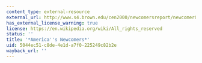 ```yaml
---
content_type: external-resource
external_url: http://www.s4.brown.edu/cen2000/newcomersreport/newcomer01.htm
has_external_license_warning: true
license: https://en.wikipedia.org/wiki/All_rights_reserved
status: ''
title: '*America''s Newcomers*'
uid: 5044ec51-c8de-4e1d-a7f0-225249c82b2e
wayback_url: ''
---
```

